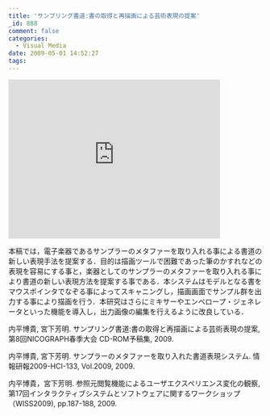 ```yaml
---
title: 'サンプリング書道:書の取得と再描画による芸術表現の提案'
_id: 888
comment: false
categories:
  - Visual Media
date: 2009-05-01 14:52:27
tags:
---
```



<iframe width="420" height="315" src="https://www.youtube.com/embed/26wteybpJ3s" frameborder="0" allowfullscreen></iframe>



本稿では，電子楽器であるサンプラーのメタファーを取り入れる事による書道の新しい表現手法を提案する．目的は描画ツールで困難であった筆のかすれなどの表現を容易にする事と，楽器としてのサンプラーのメタファーを取り入れる事により書道の新しい表現方法を提案する事である．本システムはモデルとなる書をマウスポインタでなぞる事によってスキャニングし，描画画面でサンプル群を出力する事により描画を行う．本研究はさらにミキサーやエンベロープ・ジェネレータといった機能を導入し，出力画像の編集を行えるように改良している．

内平博貴, 宮下芳明. サンプリング書道:書の取得と再描画による芸術表現の提案, 第8回NICOGRAPH春季大会 CD-ROM予稿集, 2009.

内平博貴, 宮下芳明. サンプラーのメタファーを取り入れた書道表現システム. 情報研報2009-HCI-133, Vol.2009, 2009.

内平博貴，宮下芳明. 参照元閲覧機能によるユーザエクスペリエンス変化の観察, 第17回インタラクティブシステムとソフトウェアに関するワークショップ（WISS2009), pp.187-188, 2009.
